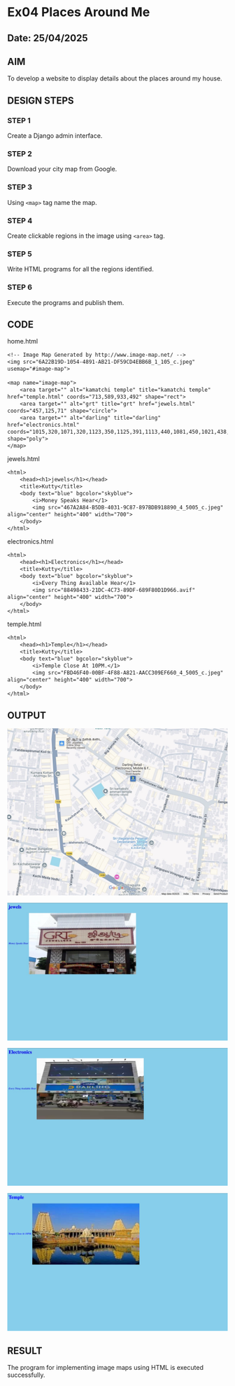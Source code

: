 # Ex04 Places Around Me
## Date: 25/04/2025

## AIM
To develop a website to display details about the places around my house.

## DESIGN STEPS

### STEP 1
Create a Django admin interface.

### STEP 2
Download your city map from Google.

### STEP 3
Using ```<map>``` tag name the map.

### STEP 4
Create clickable regions in the image using ```<area>``` tag.

### STEP 5
Write HTML programs for all the regions identified.

### STEP 6
Execute the programs and publish them.

## CODE
home.html
```
<!-- Image Map Generated by http://www.image-map.net/ -->
<img src="6A22B19D-1054-4891-AB21-DF59CD4EBB6B_1_105_c.jpeg" usemap="#image-map">

<map name="image-map">
    <area target="" alt="kamatchi temple" title="kamatchi temple" href="temple.html" coords="713,589,933,492" shape="rect">
    <area target="" alt="grt" title="grt" href="jewels.html" coords="457,125,71" shape="circle">
    <area target="" alt="darling" title="darling" href="electronics.html" coords="1015,320,1071,320,1123,350,1125,391,1113,440,1081,450,1021,438,987,381,980,343" shape="poly">
</map>
```
jewels.html
```
<html>
    <head><h1>jewels</h1></head> 
    <title>Kutty</title>
    <body text="blue" bgcolor="skyblue">
        <i>Money Speaks Hear</1>
        <img src="467A2A84-B5DB-4031-9C87-897BDB918890_4_5005_c.jpeg" align="center" height="400" width="700"> 
    </body> 
</html>
```
electronics.html
```
<html>
    <head><h1>Electronics</h1></head> 
    <title>Kutty</title>
    <body text="blue" bgcolor="skyblue">
        <i>Every Thing Available Hear</1>
        <img src="88498433-21DC-4C73-89DF-689F80D1D966.avif" align="center" height="400" width="700"> 
    </body> 
</html>
```
temple.html
```
<html>
    <head><h1>Temple</h1></head> 
    <title>Kutty</title>
    <body text="blue" bgcolor="skyblue">
        <i>Temple Close At 10PM.</1>
        <img src="FBD46F40-00BF-4F88-A821-AACC309EF660_4_5005_c.jpeg" align="center" height="400" width="700"> 
    </body> 
</html>
```


## OUTPUT
![alt text](6A22B19D-1054-4891-AB21-DF59CD4EBB6B_1_105_c.jpeg)

![alt text](D7A336EF-EE14-4480-89EA-9E5989E1D9AE_1_105_c.jpeg)

![alt text](A9D1E469-1510-4AB1-B9CB-D8C668198EEF_1_105_c.jpeg)

![alt text](image.png)




## RESULT
The program for implementing image maps using HTML is executed successfully.
